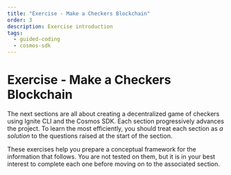 ```yaml
---
title: "Exercise - Make a Checkers Blockchain"
order: 3
description: Exercise introduction
tags: 
  - guided-coding
  - cosmos-sdk
---
```


# Exercise - Make a Checkers Blockchain

The next sections are all about creating a decentralized game of checkers using Ignite CLI and the Cosmos SDK. Each section progressively advances the project. To learn the most efficiently, you should treat each section as _a solution_ to the questions raised at the start of the section.

These exercises help you prepare a conceptual framework for the information that follows. You are not tested on them, but it is in your best interest to complete each one before moving on to the associated section.

<!--## Next up

Start with your checkers blockchain by heading to the [next section](./3-stored-game.md).-->

